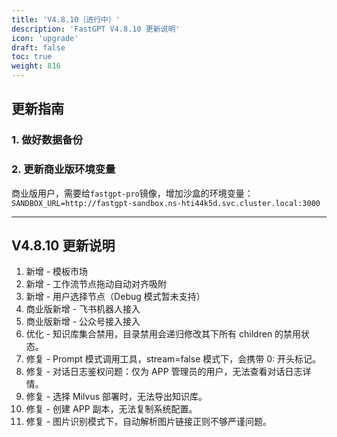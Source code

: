 ```yaml
---
title: 'V4.8.10（进行中）'
description: 'FastGPT V4.8.10 更新说明'
icon: 'upgrade'
draft: false
toc: true
weight: 816
---
```


## 更新指南

### 1. 做好数据备份

### 2. 更新商业版环境变量

商业版用户，需要给`fastgpt-pro`镜像，增加沙盒的环境变量：`SANDBOX_URL=http://fastgpt-sandbox.ns-hti44k5d.svc.cluster.local:3000`

-------

## V4.8.10 更新说明

1. 新增 - 模板市场
2. 新增 - 工作流节点拖动自动对齐吸附
3. 新增 - 用户选择节点（Debug 模式暂未支持）
4. 商业版新增 - 飞书机器人接入
5. 商业版新增 - 公众号接入接入
6. 优化 - 知识库集合禁用，目录禁用会递归修改其下所有 children 的禁用状态。
7. 修复 - Prompt 模式调用工具，stream=false 模式下，会携带 0: 开头标记。
8. 修复 - 对话日志鉴权问题：仅为 APP 管理员的用户，无法查看对话日志详情。
9. 修复 - 选择 Milvus 部署时，无法导出知识库。 
10. 修复 - 创建 APP 副本，无法复制系统配置。
11. 修复 - 图片识别模式下，自动解析图片链接正则不够严谨问题。
